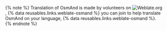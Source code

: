 {% note %}
Translation of OsmAnd is made by volunteers on ![Weblate.org](https://weblate.org), {% data reusables.links.weblate-osmand %} you can join to help translate OsmAnd on your language, {% data reusables.links.weblate-osmand %}. 
{% endnote %}